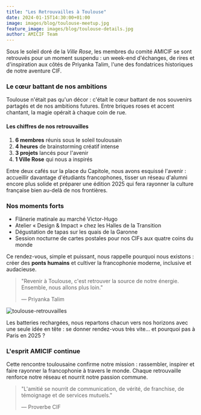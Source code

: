 ```yaml
---
title: "Les Retrouvailles à Toulouse"
date: 2024-01-15T14:30:00+01:00
image: images/blog/toulouse-meetup.jpg
feature_image: images/blog/toulouse-details.jpg
author: AMICIF Team
---
```


Sous le soleil doré de la *Ville Rose*, les membres du comité AMICIF se sont retrouvés pour un moment suspendu : un week-end d'échanges, de rires et d'inspiration aux côtés de Priyanka Talim, l'une des fondatrices historiques de notre aventure CIF.

### Le cœur battant de nos ambitions

Toulouse n'était pas qu'un décor : c'était le cœur battant de nos souvenirs partagés et de nos ambitions futures. Entre briques roses et accent chantant, la magie opérait à chaque coin de rue.

#### Les chiffres de nos retrouvailles

1. **6 membres** réunis sous le soleil toulousain
2. **4 heures** de brainstorming créatif intense
3. **3 projets** lancés pour l'avenir
4. **1 Ville Rose** qui nous a inspirés

Entre deux cafés sur la place du Capitole, nous avons esquissé l'avenir : accueillir davantage d'étudiants francophones, tisser un réseau d'alumni encore plus solide et préparer une édition 2025 qui fera rayonner la culture française bien au-delà de nos frontières.

### Nos moments forts

- Flânerie matinale au marché Victor-Hugo
- Atelier « Design & Impact » chez les Halles de la Transition  
- Dégustation de tapas sur les quais de la Garonne
- Session nocturne de cartes postales pour nos CIFs aux quatre coins du monde

Ce rendez-vous, simple et puissant, nous rappelle pourquoi nous existons : créer des **ponts humains** et cultiver la francophonie moderne, inclusive et audacieuse.

> "Revenir à Toulouse, c'est retrouver la source de notre énergie. Ensemble, nous allons plus loin."
> 
> — Priyanka Talim

![toulouse-retrouvailles](images/blog/toulouse-team-photo.jpg)

Les batteries rechargées, nous repartons chacun vers nos horizons avec une seule idée en tête : se donner rendez-vous très vite… et pourquoi pas à Paris en 2025 ?

### L'esprit AMICIF continue

Cette rencontre toulousaine confirme notre mission : rassembler, inspirer et faire rayonner la francophonie à travers le monde. Chaque retrouvaille renforce notre réseau et nourrit notre passion commune.

> "L'amitié se nourrit de communication, de vérité, de franchise, de témoignage et de services mutuels."
> 
> — Proverbe CIF
